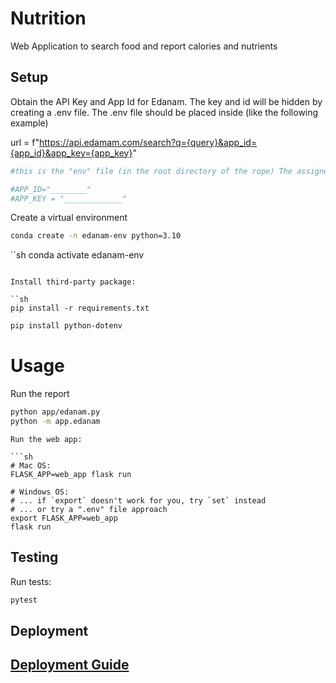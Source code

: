 # Nutrition
Web Application to search food and report calories and nutrients


## Setup
Obtain the API Key and App Id for Edanam. The key and id will be hidden by creating a .env file. The .env file should be placed inside (like the following example)

url = f"https://api.edamam.com/search?q={query}&app_id={app_id}&app_key={app_key}"

```sh
#this is the "env" file (in the root directory of the rope) The assigned name must be in CAPS. Eliminate spaces to avoid possible issues

#APP_ID="________"
#APP_KEY = "_____________"
```

Create a virtual environment

```sh
conda create -n edanam-env python=3.10
```
``sh
conda activate edanam-env
```

Install third-party package:

``sh
pip install -r requirements.txt
```

```sh
pip install python-dotenv 
```
# Usage

Run the report
```sh
python app/edanam.py
python -m app.edanam
```

```
Run the web app:

```sh
# Mac OS:
FLASK_APP=web_app flask run

# Windows OS:
# ... if `export` doesn't work for you, try `set` instead
# ... or try a ".env" file approach
export FLASK_APP=web_app 
flask run
```

## Testing

Run tests:

```sh
pytest
```


## Deployment

## [Deployment Guide](/DEPLOYING.md)

